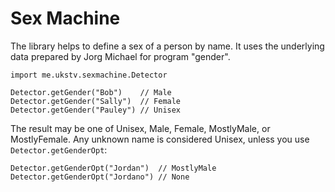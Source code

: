 Sex Machine
===========

The library helps to define a sex of a person by name. It uses the
underlying data prepared by Jorg Michael for program "gender".

    import me.ukstv.sexmachine.Detector
    
    Detector.getGender("Bob")    // Male
    Detector.getGender("Sally")  // Female
    Detector.getGender("Pauley") // Unisex

The result may be one of Unisex, Male, Female, MostlyMale, or
MostlyFemale. Any unknown name is considered Unisex, unless you use
`Detector.getGenderOpt`:

    Detector.getGenderOpt("Jordan")  // MostlyMale
    Detector.getGenderOpt("Jordano") // None
